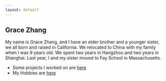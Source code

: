 ```yaml
---
layout: default
---
```


## Grace Zhang

My name is Grace Zhang, and I have an elder brother and a younger sister, we all born and raised in California. We relocated to China with my family when I was 9 years old. We spent two years in Hangzhou and two years in Shanghai. Last year, I and my sister moved to Fay School in Massachusetts.

- Some projects I worked on are [here](/)
- My Hobbies are [here](/hobbies.html)
